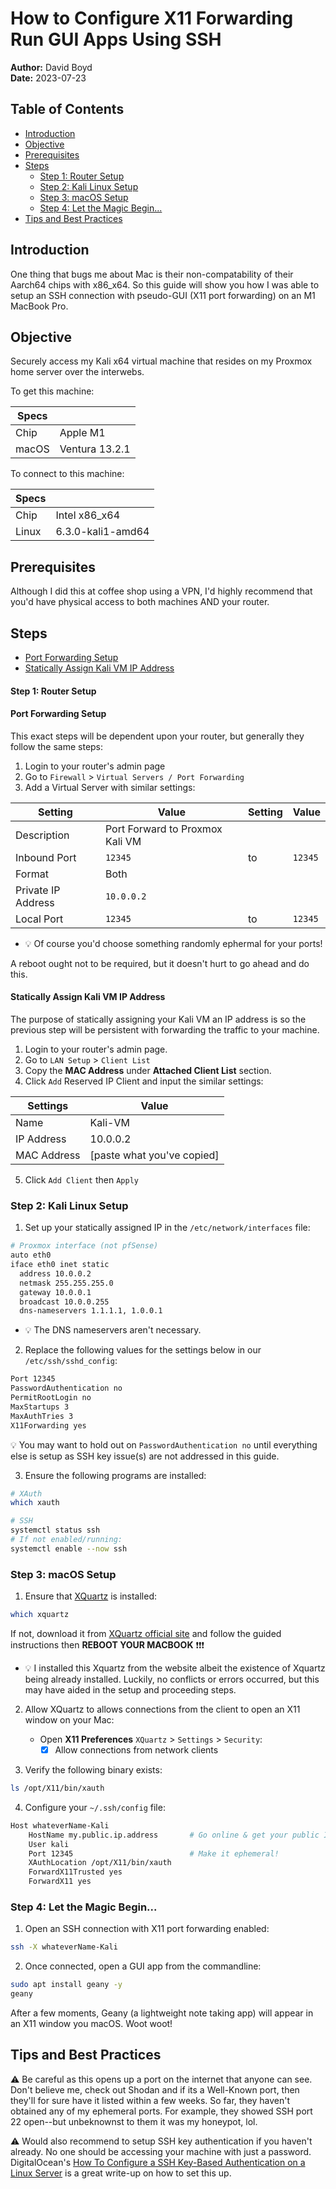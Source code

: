 # How to Configure X11 Forwarding Run GUI Apps Using SSH

**Author:** David Boyd<br>
**Date:** 2023-07-23

## Table of Contents

- [Introduction](#introduction)
- [Objective](#objective)
- [Prerequisites](#prerequisites)
- [Steps](#steps)
  - [Step 1: Router Setup](#step-1-router-setup)
  - [Step 2: Kali Linux Setup](#step-2-kali-linux-setup)
  - [Step 3: macOS Setup](#step-3-macos-setup)
  - [Step 4: Let the Magic Begin...](#step-4-let-the-magic-begin)
- [Tips and Best Practices](#tips-and-best-practices)

## Introduction

One thing that bugs me about Mac is their non-compatability of their Aarch64
chips with x86_x64.  So this guide will show you how I was able to setup an SSH
connection with pseudo-GUI (X11 port forwarding) on an M1 MacBook Pro.


## Objective

Securely access my Kali x64 virtual machine that resides on my Proxmox home
server over the interwebs.

To get this machine:

| Specs |                |
|-------|----------------|
| Chip  | Apple M1       |
| macOS | Ventura 13.2.1 |

To connect to this machine:

| Specs |                   |
|-------|-------------------|
| Chip  | Intel x86_x64     |
| Linux | 6.3.0-kali1-amd64 |

## Prerequisites

Although I did this at coffee shop using a VPN, I'd highly recommend that you'd
have physical access to both machines AND your router.

## Steps

- [Port Forwarding Setup](#port-forwarding-setup)
- [Statically Assign Kali VM IP Address](#statically-assign-kali-vm-ip-address)

#### Step 1: Router Setup 

#### Port Forwarding Setup

This exact steps will be dependent upon your router, but generally they follow
the same steps:

1. Login to your router's admin page
2. Go to `Firewall` > `Virtual Servers / Port Forwarding`
3. Add a Virtual Server with similar settings:

| Setting            | Value                           | Setting | Value   |
|--------------------|---------------------------------|---------|---------|
| Description        | Port Forward to Proxmox Kali VM |         |         |
| Inbound Port       | `12345`                         | to      | `12345` |
| Format             | Both                            |         |         |
| Private IP Address | `10.0.0.2`                      |         |         |
| Local Port         | `12345`                         | to      | `12345` |

- :bulb: Of course you'd choose something randomly ephermal for your ports!

A reboot ought not to be required, but it doesn't hurt to go ahead and do this.

#### Statically Assign Kali VM IP Address

The purpose of statically assigning your Kali VM an IP address is so the
previous step will be persistent with forwarding the traffic to your machine.

1. Login to your router's admin page.
2. Go to `LAN Setup` > `Client List`
3. Copy the **MAC Address** under **Attached Client List** section.
4. Click `Add` Reserved IP Client and input the similar settings:

| Settings    | Value                      |
|-------------|----------------------------|
| Name        | Kali-VM                    |
| IP Address  | 10.0.0.2                   |
| MAC Address | [paste what you've copied] |

5. Click `Add Client` then `Apply`

### Step 2: Kali Linux Setup

1. Set up your statically assigned IP in the `/etc/network/interfaces` file:

``` bash
# Proxmox interface (not pfSense)
auto eth0
iface eth0 inet static
  address 10.0.0.2
  netmask 255.255.255.0
  gateway 10.0.0.1
  broadcast 10.0.0.255
  dns-nameservers 1.1.1.1, 1.0.0.1
```

- :bulb: The DNS nameservers aren't necessary.

2. Replace the following values for the settings below in our
`/etc/ssh/sshd_config`:


``` bash
Port 12345
PasswordAuthentication no
PermitRootLogin no
MaxStartups 3
MaxAuthTries 3
X11Forwarding yes
```

:bulb: You may want to hold out on `PasswordAuthentication no` until everything
else is setup as SSH key issue(s) are not addressed in this guide.

3. Ensure the following programs are installed:

``` bash
# XAuth
which xauth

# SSH
systemctl status ssh
# If not enabled/running:
systemctl enable --now ssh
```

### Step 3: macOS Setup

1. Ensure that [XQuartz][xquartz-official] is installed:

``` bash
which xquartz
```

If not, download it from [XQuartz official site][xquartz-official] and follow
the guided instructions then **REBOOT YOUR MACBOOK**
:exclamation::exclamation::exclamation:

- :bulb: I installed this Xquartz from the website albeit the existence of
Xquartz being already installed. Luckily, no conflicts or errors occurred, but
this may have aided in the setup and proceeding steps.

2. Allow XQuartz to allows connections from the client to open an X11
   window on your Mac:

    - Open **X11 Preferences** `XQuartz` > `Settings` > `Security`:
      -  [X] Allow connections from network clients

3. Verify the following binary exists:

``` bash
ls /opt/X11/bin/xauth
```

4. Configure your `~/.ssh/config` file:

``` bash
Host whateverName-Kali
    HostName my.public.ip.address       # Go online & get your public IP addr
    User kali
    Port 12345                          # Make it ephemeral!
    XAuthLocation /opt/X11/bin/xauth
    ForwardX11Trusted yes
    ForwardX11 yes
```

### Step 4: Let the Magic Begin...

1. Open an SSH connection with X11 port forwarding enabled:

``` bash
ssh -X whateverName-Kali
```

2. Once connected, open a GUI app from the commandline:

``` bash
sudo apt install geany -y
geany
```

After a few moments, Geany (a lightweight note taking app) will appear in an
X11 window you macOS.  Woot woot!

## Tips and Best Practices

:warning: Be careful as this opens up a port on the internet that anyone can
see.  Don't believe me, check out Shodan and if its a Well-Known port, then
they'll for sure have it listed within a few weeks. So far, they haven't
obtained any of my ephemeral ports. For example, they showed SSH port 22
open--but unbeknownst to them it was my honeypot, lol.

:warning: Would also recommend to setup SSH key authentication if you haven't
already. No one should be accessing your machine with just a password.
DigitalOcean's [How To Configure a SSH Key-Based Authentication on a Linux
Server][do-sshauth] is a great write-up on how to set this up.

<!-- Reference Links -->

[do-sshauth]: https://www.digitalocean.com/community/tutorials/how-to-configure-ssh-key-based-authentication-on-a-linux-server
[xquartz-official]: https://www.xquartz.org/

